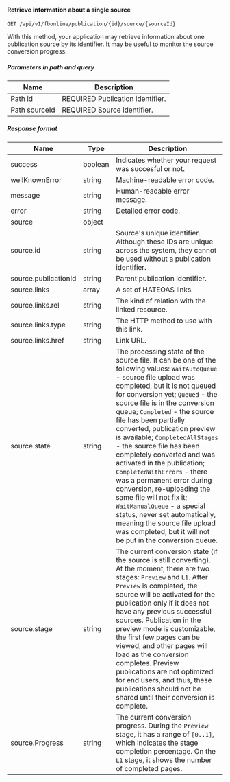 #### Retrieve information about a single source
`GET /api/v1/fbonline/publication/{id}/source/{sourceId}`

With this method, your application may retrieve information about one publication source by its identifier.
It may be useful to monitor the source conversion progress.
##### Parameters in path and query
|Name|Description|
|-|-|
|<Badge>Path</Badge> id|<Badge>REQUIRED</Badge> Publication identifier.|
|<Badge>Path</Badge> sourceId|<Badge>REQUIRED</Badge> Source identifier.|
##### Response format
|Name|Type|Description|
|-|-|-|
|success|boolean|Indicates whether your request was succesful or not.|
|wellKnownError|string|Machine-readable error code.|
|message|string|Human-readable error message.|
|error|string|Detailed error code.|
|source|object||
|source.id|string|Source's unique identifier. Although these IDs are unique across the system, they cannot be used without a publication identifier.|
|source.publicationId|string|Parent publication identifier.|
|source.links|array|A set of HATEOAS links.|
|source.links.rel|string|The kind of relation with the linked resource.|
|source.links.type|string|The HTTP method to use with this link.|
|source.links.href|string|Link URL.|
|source.state|string|The processing state of the source file. It can be one of the following values: `WaitAutoQueue` - source file upload was completed, but it is not queued for conversion yet; `Queued` - the source file is in the conversion queue; `Completed` - the source file has been partially converted, publication preview is available; `CompletedAllStages` - the source file has been completely converted and was activated in the publication; `CompletedWithErrors` - there was a permanent error during conversion, re-uploading the same file will not fix it; `WaitManualQueue` - a special status, never set automatically, meaning the source file upload was completed, but it will not be put in the conversion queue.|
|source.stage|string|The current conversion state (if the source is still converting). At the moment, there are two stages: `Preview`  and `L1`. After `Preview` is completed, the source will be activated for the publication only if it does  not have any previous successful sources. Publication in the preview mode is customizable, the first few pages  can be viewed, and other pages will load as the conversion completes. Preview publications are not optimized  for end users, and thus, these publications should not be shared until their conversion is complete.|
|source.Progress|string|The current conversion progress. During the `Preview` stage, it has a range of `[0..1]`, which indicates the stage completion percentage. On the `L1` stage, it shows the number of completed pages.|

